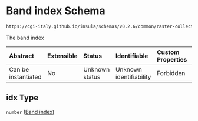 # Band index Schema

```txt
https://cgi-italy.github.io/insula/schemas/v0.2.6/common/raster-collection.schema.json#/$defs/rasterBand/allOf/0/properties/idx
```

The band index

| Abstract            | Extensible | Status         | Identifiable            | Custom Properties | Additional Properties | Access Restrictions | Defined In                                                                                             |
| :------------------ | :--------- | :------------- | :---------------------- | :---------------- | :-------------------- | :------------------ | :----------------------------------------------------------------------------------------------------- |
| Can be instantiated | No         | Unknown status | Unknown identifiability | Forbidden         | Allowed               | none                | [raster-collection.schema.json\*](schemas/common/raster-collection.schema.json) |

## idx Type

`number` ([Band index](raster-collection-defs-raster-band-allof-raster-band-variable-properties-band-index.md))
